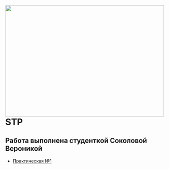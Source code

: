 <img src=https://kartinki-dlya-srisovki.ru/wp-content/uploads/2018/06/kartinki-dlya-srisovki-pikachu-2.jpg width="500" height="350" align="left"/>

# STP
## Работа выполнена студенткой Соколовой Вероникой

* [Практическая №1](https://github.com/Veroniqques/STP/tree/master/Pract1)
